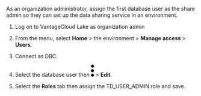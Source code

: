 As an organization administrator, assign the first database user as the share admin so they can set up the data sharing service in an environment.

1.  Log on to VantageCloud Lake as organization admin


1.  From the menu, select **Home** > the environment > **Manage access** > **Users**.


1.  Connect as DBC.


1.  Select the database user then ![""](Images/zsz1597101912145.svg) > **Edit**.


1.  Select the **Roles** tab then assign the TD_USER_ADMIN role and save.


